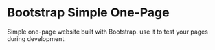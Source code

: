 # Bootstrap Simple One-Page

Simple one-page website built with Bootstrap. use it to test your pages during development.
